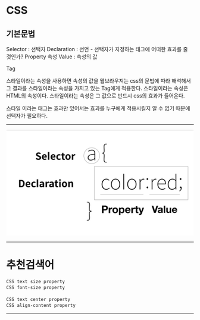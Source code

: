 # CSS
기본문법
-

Selector : 선택자 
Declaration : 선언 - 선택자가 지정하는 태그에 어떠한 효과를 줄 것인가?
Property 속성
Value : 속성의 값

Tag 

스타일이라는 속성을 사용하면 속성의 값을 웹브라우져는 css의 문법에 따라 해석해서 그 결과를 스타일이라는 속성을 가지고 있는 Tag에게 적용한다.
스타일이라는 속성은 HTML의 속성이다.
스타일이라는 속성은 그 값으로 반드시 css의 효과가 들어온다.

스타일 이라는 태그는 효과만 있어서는 효과를 누구에게 적용시킬지 알 수 없기 때문에 선택자가 필요하다.

---

![css](./CSS.png)

---
# 추천검색어
	CSS text size property
    CSS font-size property
    
    CSS text center property
    CSS align-content property 
---
